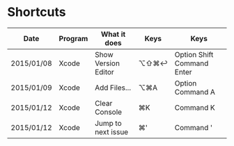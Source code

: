 # Shortcuts

Date | Program | What it does | Keys | Keys
---|---|---|---|---
2015/01/08 | Xcode | Show Version Editor | ⌥⇧⌘↩ | Option Shift Command Enter
2015/01/09 | Xcode | Add Files... | ⌥⌘A | Option Command A
2015/01/12 | Xcode | Clear Console | ⌘K | Command K
2015/01/12 | Xcode | Jump to next issue | ⌘'| Command '
